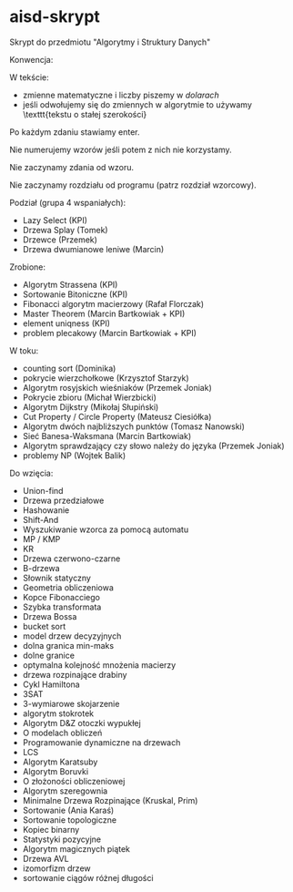 # aisd-skrypt
Skrypt do przedmiotu "Algorytmy i Struktury Danych"

Konwencja:

W tekście:
- zmienne matematyczne i liczby piszemy w $dolarach$
- jeśli odwołujemy się do zmiennych w algorytmie to używamy \texttt{tekstu o stałej szerokości}

Po każdym zdaniu stawiamy enter.

Nie numerujemy wzorów jeśli potem z nich nie korzystamy.

Nie zaczynamy zdania od wzoru.

Nie zaczynamy rozdziału od programu (patrz rozdział wzorcowy).

Podział (grupa 4 wspaniałych):

- Lazy Select (KPI)
- Drzewa Splay (Tomek)
- Drzewce (Przemek)
- Drzewa dwumianowe leniwe (Marcin)

Zrobione:

- Algorytm Strassena (KPI)
- Sortowanie Bitoniczne (KPI)
- Fibonacci algorytm macierzowy (Rafał Florczak)
- Master Theorem (Marcin Bartkowiak + KPI)
- element uniqness (KPI)
- problem plecakowy (Marcin Bartkowiak + KPI)

W toku:

- counting sort (Dominika)
- pokrycie wierzchołkowe (Krzysztof Starzyk)
- Algorytm rosyjskich wieśniaków (Przemek Joniak)
- Pokrycie zbioru (Michał Wierzbicki)
- Algorytm Dijkstry (Mikołaj Słupiński)
- Cut Property / Circle Property (Mateusz Ciesiółka)
- Algorytm dwóch najbliższych punktów (Tomasz Nanowski)
- Sieć Banesa-Waksmana (Marcin Bartkowiak)
- Algorytm sprawdzający czy słowo należy do języka (Przemek Joniak)
- problemy NP (Wojtek Balik)

Do wzięcia:

- Union-find
- Drzewa przedziałowe
- Hashowanie
- Shift-And
- Wyszukiwanie wzorca za pomocą automatu
- MP / KMP
- KR
- Drzewa czerwono-czarne
- B-drzewa
- Słownik statyczny
- Geometria obliczeniowa
- Kopce Fibonacciego
- Szybka transformata
- Drzewa Bossa
- bucket sort
- model drzew decyzyjnych
- dolna granica min-maks
- dolne granice 
- optymalna kolejność mnożenia macierzy
- drzewa rozpinające drabiny
- Cykl Hamiltona
- 3SAT
- 3-wymiarowe skojarzenie
- algorytm stokrotek
- Algorytm D&Z otoczki wypukłej
- O modelach obliczeń
- Programowanie dynamiczne na drzewach
- LCS 
- Algorytm Karatsuby
- Algorytm Boruvki
- O złożoności obliczeniowej 
- Algorytm szeregownia
- Minimalne Drzewa Rozpinające (Kruskal, Prim)
- Sortowanie (Ania Karaś)
- Sortowanie topologiczne
- Kopiec binarny
- Statystyki pozycyjne
- Algorytm magicznych piątek
- Drzewa AVL
- izomorfizm drzew
- sortowanie ciągów różnej długości
